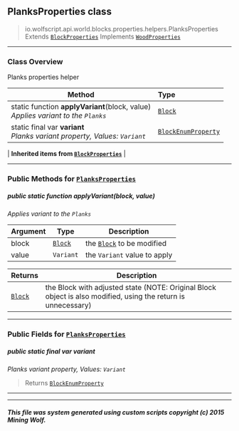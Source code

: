 ## PlanksProperties __class__

>io.wolfscript.api.world.blocks.properties.helpers.PlanksProperties
>Extends [`BlockProperties`](BlockProperties.md)
>Implements [`WoodProperties`](WoodProperties.md)

---

### Class Overview

Planks properties helper

Method | Type   
--- | :--- 
static function __applyVariant__(block, value) <br> _Applies variant to the `Planks`_ | [`Block`](../../Block.md)
static final var __variant__ <br> _Planks variant property, Values: `Variant`_ | [`BlockEnumProperty`](../BlockEnumProperty.md)
 |
__Inherited items from [`BlockProperties`](BlockProperties.md)__ |





---


### Public Methods for [`PlanksProperties`](PlanksProperties.md)

##### <a id='applyvariant'></a>public static function __applyVariant__(block, value)

_Applies variant to the `Planks`_

Argument | Type | Description  
--- | --- | --- 
block | [`Block`](../../Block.md) | the [`Block`](../../Block.md) to be modified
value | `Variant` | the `Variant` value to apply

Returns | Description
--- | --- 
[`Block`](../../Block.md) | the Block with adjusted state (NOTE: Original Block object is also modified, using the return is unnecessary)


---

### Public Fields for [`PlanksProperties`](PlanksProperties.md)

##### <a id='variant'></a>public static final var __variant__

_Planks variant property, Values: `Variant`_

>Returns
>  [`BlockEnumProperty`](../BlockEnumProperty.md)

---


---


##### This file was system generated using custom scripts copyright (c) 2015 Mining Wolf.
	


